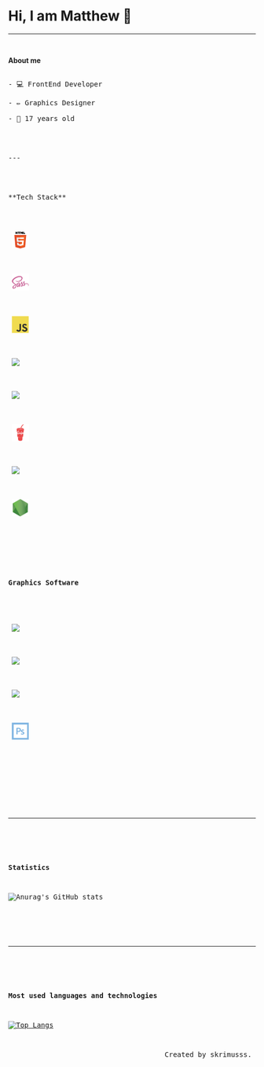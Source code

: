 <h1>Hi, I am Matthew 👋</h1>

---

<br>

**About me**

<pre>

- 💻 FrontEnd Developer

- ✏️ Graphics Designer

- 👦 17 years old

<br>

---

<br>

**Tech Stack**

<pre>

<code>
 <img src="https://raw.githubusercontent.com/devicons/devicon/master/icons/html5/html5-original-wordmark.svg" height="35"/>
 </code>

 <code>
 <img src="https://raw.githubusercontent.com/devicons/devicon/master/icons/sass/sass-original.svg" height="35"/>
 </code>

 <code>
 <img src="https://raw.githubusercontent.com/devicons/devicon/master/icons/javascript/javascript-original.svg" height="35"/>
 </code>

 <code>
 <img src="https://upload.wikimedia.org/wikipedia/commons/4/4c/Typescript_logo_2020.svg" height="35">
 </code>

 <code>
 <img src="https://www.vectorlogo.zone/logos/git-scm/git-scm-icon.svg" height="35"/>
 </code>

 <code>
 <img src="https://raw.githubusercontent.com/devicons/devicon/master/icons/gulp/gulp-plain.svg" height="35"/>
 </code>

 <code>
 <img src="https://www.vectorlogo.zone/logos/tailwindcss/tailwindcss-icon.svg" height="35"/>
 </code>

 <code>
 <img src="https://raw.githubusercontent.com/github/explore/80688e429a7d4ef2fca1e82350fe8e3517d3494d/topics/nodejs/nodejs.png" height="35"/>
</code>

 <br>
</pre>
 
  **Graphics Software**
  
<pre>
  
 <code>
 <img src="https://cdn.worldvectorlogo.com/logos/adobe-xd.svg" height="35"/>
 </code>
 
 <code>
 <img src="https://www.vectorlogo.zone/logos/adobe_illustrator/adobe_illustrator-icon.svg" height="35"/>
 </code>
 
 <code>
 <img src="https://download.blender.org/branding/community/blender_community_badge_white.svg" height="35"/>
 </code>
 
 <code>
 <img src="https://raw.githubusercontent.com/devicons/devicon/master/icons/photoshop/photoshop-line.svg" height="35"/>
 </code>
 
 </pre>
 <br>
 
 ---
 
 <br>
 
 **Statistics**
 
![Anurag's GitHub stats](https://github-readme-stats.vercel.app/api?username=skrimusss&show_icons=true)
  
 <br>
  
---

<br>

 **Most used languages and technologies**

[![Top Langs](https://github-readme-stats.vercel.app/api/top-langs/?username=skrimusss&layout=compact)](https://github.com/anuraghazra/github-readme-stats)

<p align="right"> Created by skrimusss. </p>
